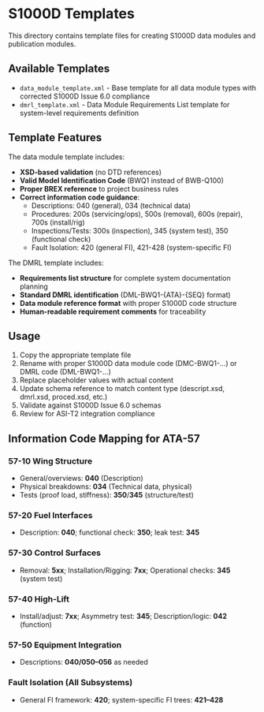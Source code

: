 # S1000D Templates

This directory contains template files for creating S1000D data modules and publication modules.

## Available Templates

- `data_module_template.xml` - Base template for all data module types with corrected S1000D Issue 6.0 compliance
- `dmrl_template.xml` - Data Module Requirements List template for system-level requirements definition

## Template Features

The data module template includes:
- **XSD-based validation** (no DTD references)
- **Valid Model Identification Code** (BWQ1 instead of BWB-Q100)
- **Proper BREX reference** to project business rules
- **Correct information code guidance**:
  - Descriptions: 040 (general), 034 (technical data)
  - Procedures: 200s (servicing/ops), 500s (removal), 600s (repair), 700s (install/rig)
  - Inspections/Tests: 300s (inspection), 345 (system test), 350 (functional check)
  - Fault Isolation: 420 (general FI), 421-428 (system-specific FI)

The DMRL template includes:
- **Requirements list structure** for complete system documentation planning
- **Standard DMRL identification** (DML-BWQ1-{ATA}-{SEQ} format)
- **Data module reference format** with proper S1000D code structure
- **Human-readable requirement comments** for traceability

## Usage

1. Copy the appropriate template file
2. Rename with proper S1000D data module code (DMC-BWQ1-...) or DMRL code (DML-BWQ1-...)
3. Replace placeholder values with actual content
4. Update schema reference to match content type (descript.xsd, dmrl.xsd, proced.xsd, etc.)
5. Validate against S1000D Issue 6.0 schemas
6. Review for ASI-T2 integration compliance

## Information Code Mapping for ATA-57

### 57-10 Wing Structure
- General/overviews: **040** (Description)
- Physical breakdowns: **034** (Technical data, physical)
- Tests (proof load, stiffness): **350**/**345** (structure/test)

### 57-20 Fuel Interfaces
- Description: **040**; functional check: **350**; leak test: **345**

### 57-30 Control Surfaces
- Removal: **5xx**; Installation/Rigging: **7xx**; Operational checks: **345** (system test)

### 57-40 High-Lift
- Install/adjust: **7xx**; Asymmetry test: **345**; Description/logic: **042** (function)

### 57-50 Equipment Integration
- Descriptions: **040/050–056** as needed

### Fault Isolation (All Subsystems)
- General FI framework: **420**; system-specific FI trees: **421–428**